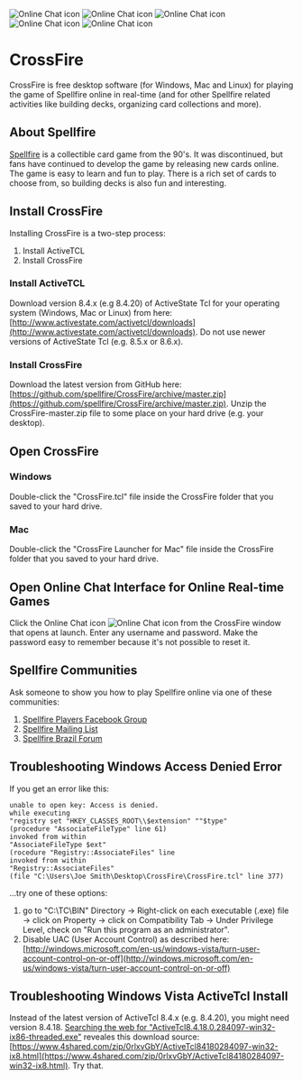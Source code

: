 ﻿![Online Chat icon](https://raw.github.com/spellfire/CrossFire/master/Graphics/Cards/DL/030.gif) ![Online Chat icon](https://raw.github.com/spellfire/CrossFire/master/Graphics/Cards/3rd/045.gif) ![Online Chat icon](https://raw.github.com/spellfire/CrossFire/master/Graphics/Cards/FR/004.gif) ![Online Chat icon](https://raw.github.com/spellfire/CrossFire/master/Graphics/Cards/1st/456.gif) ![Online Chat icon](https://raw.github.com/spellfire/CrossFire/master/Graphics/Cards/1st/442.gif)

# CrossFire
CrossFire is free desktop software (for Windows, Mac and Linux) for playing the game of Spellfire online in real-time (and for other Spellfire related activities like building decks, organizing card collections and more).

## About Spellfire
[Spellfire](http://en.wikipedia.org/wiki/Spellfire) is a collectible card game from the 90's. It was discontinued, but fans have continued to develop the game by releasing new cards online. The game is easy to learn and fun to play. There is a rich set of cards to choose from, so building decks is also fun and interesting.

## Install CrossFire
Installing CrossFire is a two-step process:

1. Install ActiveTCL
2. Install CrossFire

### Install ActiveTCL
Download version 8.4.x (e.g 8.4.20) of ActiveState Tcl for your operating system (Windows, Mac or Linux) from here: [http://www.activestate.com/activetcl/downloads](http://www.activestate.com/activetcl/downloads). Do not use newer versions of ActiveState Tcl (e.g. 8.5.x or 8.6.x).

### Install CrossFire
Download the latest version from GitHub here: [https://github.com/spellfire/CrossFire/archive/master.zip](https://github.com/spellfire/CrossFire/archive/master.zip). Unzip the CrossFire-master.zip file to some place on your hard drive (e.g. your desktop).

## Open CrossFire

### Windows
Double-click the "CrossFire.tcl" file inside the CrossFire folder that you saved to your hard drive.

### Mac
Double-click the "CrossFire Launcher for Mac" file inside the CrossFire folder that you saved to your hard drive.

## Open Online Chat Interface for Online Real-time Games

Click the Online Chat icon ![Online Chat icon](https://raw.github.com/spellfire/CrossFire/master/Graphics/XFire/chatRoom.gif) from the CrossFire window that opens at launch. Enter any username and password. Make the password easy to remember because it's not possible to reset it.

## Spellfire Communities
Ask someone to show you how to play Spellfire online via one of these communities:

1. [Spellfire Players Facebook Group](https://www.facebook.com/groups/2375681829/)
2. [Spellfire Mailing List](http://spellfire.net/mlist.shtml)
3. [Spellfire Brazil Forum](http://forum.spellfire.org/)

## Troubleshooting Windows Access Denied Error
If you get an error like this:

    unable to open key: Access is denied.
    while executing
    "registry set "HKEY_CLASSES_ROOT\\$extension" ""$type"
    (procedure "AssociateFileType" line 61)
    invoked from within
    "AssociateFileType $ext"
    (rocedure "Registry::AssociateFiles" line 
    invoked from within
    "Registry::AssociateFiles"
    (file "C:\Users\Joe Smith\Desktop\CrossFire\CrossFire.tcl" line 377)

...try one of these options:

1. go to "C:\TC\BIN" Directory -> Right-click on each executable (.exe) file -> click on Property -> click on Compatibility Tab -> Under Privilege Level, check on "Run this program as an administrator".
2. Disable UAC (User Account Control) as described here: [http://windows.microsoft.com/en-us/windows-vista/turn-user-account-control-on-or-off](http://windows.microsoft.com/en-us/windows-vista/turn-user-account-control-on-or-off)

## Troubleshooting Windows Vista ActiveTcl Install
Instead of the latest version of ActiveTcl 8.4.x (e.g. 8.4.20), you might need version 8.4.18. [Searching the web for "ActiveTcl8.4.18.0.284097-win32-ix86-threaded.exe"](https://duckduckgo.com/?q=%22ActiveTcl8.4.18.0.284097-win32-ix86-threaded.exe%22) reveales this download source: [https://www.4shared.com/zip/0rlxvGbY/ActiveTcl84180284097-win32-ix8.html](https://www.4shared.com/zip/0rlxvGbY/ActiveTcl84180284097-win32-ix8.html). Try that.